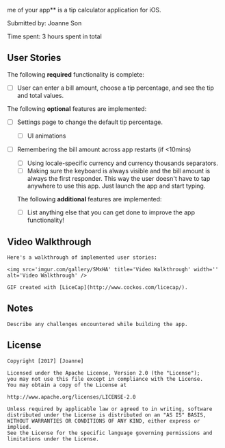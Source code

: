 me of your app** is a tip calculator application for iOS.

Submitted by: Joanne Son

Time spent: 3 hours spent in total

## User Stories

The following **required** functionality is complete:

* [ ] User can enter a bill amount, choose a tip percentage, and see the tip and total values.

The following **optional** features are implemented:
* [ ] Settings page to change the default tip percentage.
    * [ ] UI animations
* [ ] Remembering the bill amount across app restarts (if <10mins)
    * [ ] Using locale-specific currency and currency thousands separators.
    * [ ] Making sure the keyboard is always visible and the bill amount is always the first responder. This way the user doesn't have to tap anywhere to use this app. Just launch the app and start typing.

    The following **additional** features are implemented:

    - [ ] List anything else that you can get done to improve the app functionality!

## Video Walkthrough 

    Here's a walkthrough of implemented user stories:

    <img src='imgur.com/gallery/SMxHA' title='Video Walkthrough' width='' alt='Video Walkthrough' />

    GIF created with [LiceCap](http://www.cockos.com/licecap/).

## Notes

    Describe any challenges encountered while building the app.

## License

    Copyright [2017] [Joanne]

    Licensed under the Apache License, Version 2.0 (the "License");
    you may not use this file except in compliance with the License.
    You may obtain a copy of the License at

    http://www.apache.org/licenses/LICENSE-2.0

    Unless required by applicable law or agreed to in writing, software
    distributed under the License is distributed on an "AS IS" BASIS,
    WITHOUT WARRANTIES OR CONDITIONS OF ANY KIND, either express or implied.
    See the License for the specific language governing permissions and
    limitations under the License.
